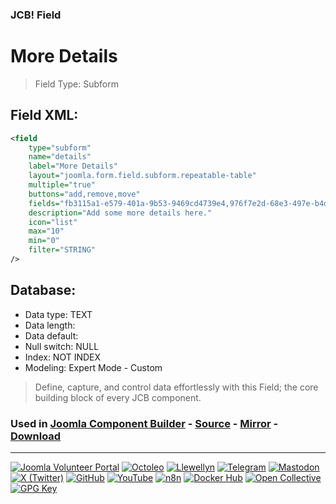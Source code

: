 ### JCB! Field
# More Details

> Field Type: Subform

## Field XML:
```xml
<field
	type="subform"
	name="details"
	label="More Details"
	layout="joomla.form.field.subform.repeatable-table"
	multiple="true"
	buttons="add,remove,move"
	fields="fb3115a1-e579-401a-9b53-9469cd4739e4,976f7e2d-68e3-497e-b4d1-6326d5b95078,f40974bd-a946-4bc4-9be1-fedec2d09c24,c8cc2a22-f2e4-4dcc-9088-ed1d78416228,6c3a6983-d1bf-4e5e-9e99-deea00b0cefd,8a64b899-6cb9-4ba3-bed1-559675f8d20b"
	description="Add some more details here."
	icon="list"
	max="10"
	min="0"
	filter="STRING"
/>
```

## Database:
- Data type: TEXT
- Data length: 
- Data default: 
- Null switch: NULL
- Index: NOT INDEX
- Modeling: Expert Mode - Custom

> Define, capture, and control data effortlessly with this Field; the core building block of every JCB component.

### Used in [Joomla Component Builder](https://www.joomlacomponentbuilder.com) - [Source](https://git.vdm.dev/joomla/Component-Builder) - [Mirror](https://github.com/vdm-io/Joomla-Component-Builder) - [Download](https://git.vdm.dev/joomla/pkg-component-builder/releases)

---
[![Joomla Volunteer Portal](https://img.shields.io/badge/-Joomla-gold?logo=joomla)](https://volunteers.joomla.org/joomlers/1396-llewellyn-van-der-merwe "Join Llewellyn on the Joomla Volunteer Portal: Shaping the Future Together!") [![Octoleo](https://img.shields.io/badge/-Octoleo-black?logo=linux)](https://git.vdm.dev/octoleo "--quiet") [![Llewellyn](https://img.shields.io/badge/-Llewellyn-ffffff?logo=gitea)](https://git.vdm.dev/Llewellyn "Collaborate and Innovate with Llewellyn on Git: Building a Better Code Future!") [![Telegram](https://img.shields.io/badge/-Telegram-blue?logo=telegram)](https://t.me/Joomla_component_builder "Join Llewellyn and the Community on Telegram: Building Joomla Components Together!") [![Mastodon](https://img.shields.io/badge/-Mastodon-9e9eec?logo=mastodon)](https://joomla.social/@llewellyn "Connect and Engage with Llewellyn on Joomla Social: Empowering Communities, One Post at a Time!") [![X (Twitter)](https://img.shields.io/badge/-X-black?logo=x)](https://x.com/llewellynvdm "Join the Conversation with Llewellyn on X: Where Ideas Take Flight!") [![GitHub](https://img.shields.io/badge/-GitHub-181717?logo=github)](https://github.com/Llewellynvdm "Build, Innovate, and Thrive with Llewellyn on GitHub: Turning Ideas into Impact!") [![YouTube](https://img.shields.io/badge/-YouTube-ff0000?logo=youtube)](https://www.youtube.com/@OctoYou "Explore, Learn, and Create with Llewellyn on YouTube: Your Gateway to Inspiration!") [![n8n](https://img.shields.io/badge/-n8n-black?logo=n8n)](https://n8n.io/creators/octoleo "Effortless Automation and Impactful Workflows with Llewellyn on n8n!") [![Docker Hub](https://img.shields.io/badge/-Docker-grey?logo=docker)](https://hub.docker.com/u/llewellyn "Llewellyn on Docker: Containerize Your Creativity!") [![Open Collective](https://img.shields.io/badge/-Donate-green?logo=opencollective)](https://opencollective.com/joomla-component-builder "Donate towards JCB: Help Llewellyn financially so he can continue developing this great tool!") [![GPG Key](https://img.shields.io/badge/-GPG-blue?logo=gnupg)](https://git.vdm.dev/Llewellyn/gpg "Unlock Trust and Security with Llewellyn's GPG Key: Your Gateway to Verified Connections!")
